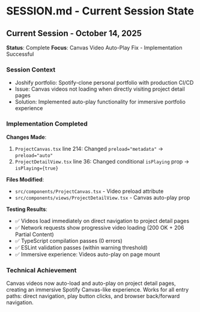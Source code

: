 # SESSION.md - Current Session State

## Current Session - October 14, 2025
**Status**: Complete
**Focus**: Canvas Video Auto-Play Fix - Implementation Successful

### Session Context
- Joshify portfolio: Spotify-clone personal portfolio with production CI/CD
- Issue: Canvas videos not loading when directly visiting project detail pages
- Solution: Implemented auto-play functionality for immersive portfolio experience

### Implementation Completed
**Changes Made**:
1. `ProjectCanvas.tsx` line 214: Changed `preload="metadata"` → `preload="auto"`
2. `ProjectDetailView.tsx` line 36: Changed conditional `isPlaying` prop → `isPlaying={true}`

**Files Modified**:
- `src/components/ProjectCanvas.tsx` - Video preload attribute
- `src/components/views/ProjectDetailView.tsx` - Canvas auto-play prop

**Testing Results**:
- ✅ Videos load immediately on direct navigation to project detail pages
- ✅ Network requests show progressive video loading (200 OK + 206 Partial Content)
- ✅ TypeScript compilation passes (0 errors)
- ✅ ESLint validation passes (within warning threshold)
- ✅ Immersive experience: Videos auto-play on page mount

### Technical Achievement
Canvas videos now auto-load and auto-play on project detail pages, creating an immersive Spotify Canvas-like experience. Works for all entry paths: direct navigation, play button clicks, and browser back/forward navigation.
